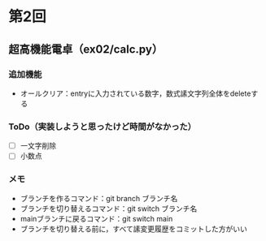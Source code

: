 # 第2回
## 超高機能電卓（ex02/calc.py）
### 追加機能
- オールクリア：entryに入力されている数字，数式䛾文字列全体をdeleteする
### ToDo（実装しようと思ったけど時間がなかった）
- [ ] 一文字削除
- [ ] 小数点
### メモ
- ブランチを作るコマンド：git branch ブランチ名
- ブランチを切り替えるコマンド：git switch ブランチ名
- mainブランチに戻るコマンド：git switch main
- ブランチを切り替える前に，すべて䛾変更履歴をコミットした方がいい